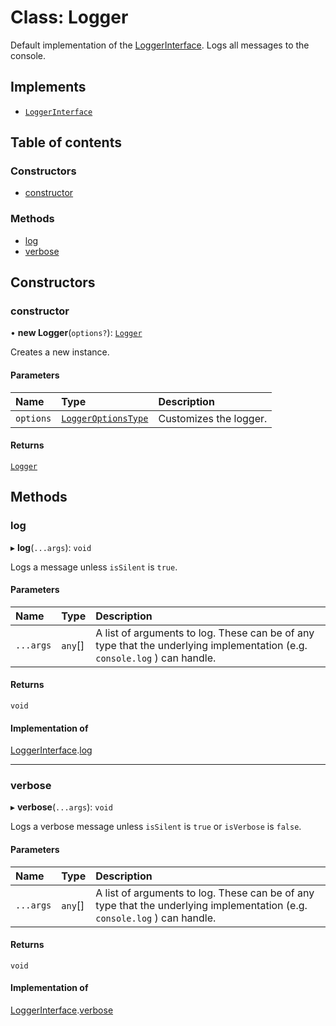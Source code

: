 # Class: Logger

Default implementation of the [LoggerInterface](../interfaces/LoggerInterface.md).
Logs all messages to the console.

## Implements

- [`LoggerInterface`](../interfaces/LoggerInterface.md)

## Table of contents

### Constructors

- [constructor](Logger.md#constructor)

### Methods

- [log](Logger.md#log)
- [verbose](Logger.md#verbose)

## Constructors

### constructor

• **new Logger**(`options?`): [`Logger`](Logger.md)

Creates a new instance.

#### Parameters

| Name | Type | Description |
| :------ | :------ | :------ |
| `options` | [`LoggerOptionsType`](../README.md#loggeroptionstype) | Customizes the logger. |

#### Returns

[`Logger`](Logger.md)

## Methods

### log

▸ **log**(`...args`): `void`

Logs a message unless `isSilent` is `true`.

#### Parameters

| Name | Type | Description |
| :------ | :------ | :------ |
| `...args` | `any`[] | A list of arguments to log. These can be of any type that the underlying implementation (e.g. `console.log` ) can handle. |

#### Returns

`void`

#### Implementation of

[LoggerInterface](../interfaces/LoggerInterface.md).[log](../interfaces/LoggerInterface.md#log)

___

### verbose

▸ **verbose**(`...args`): `void`

Logs a verbose message unless `isSilent` is `true` or `isVerbose` is `false`.

#### Parameters

| Name | Type | Description |
| :------ | :------ | :------ |
| `...args` | `any`[] | A list of arguments to log. These can be of any type that the underlying implementation (e.g. `console.log` ) can handle. |

#### Returns

`void`

#### Implementation of

[LoggerInterface](../interfaces/LoggerInterface.md).[verbose](../interfaces/LoggerInterface.md#verbose)
